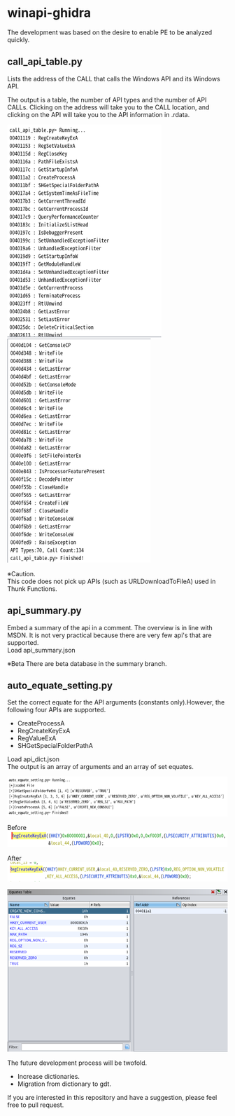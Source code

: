 # winapi-ghidra
The development was based on the desire to enable PE to be analyzed quickly.

## call_api_table.py
Lists the address of the CALL that calls the Windows API and its Windows API.

The output is a table, the number of API types and the number of API CALLs.
Clicking on the address will take you to the CALL location, and clicking on the API will take you to the API information in .rdata.

![output-table](./png/call_table.png)
![output-table2](./png/call_table2.png)

※Caution.  
This code does not pick up APIs (such as URLDownloadToFileA) used in Thunk Functions.

## api_summary.py
Embed a summary of the api in a comment. The overview is in line with MSDN. It is not very practical because there are very few api's that are supported.  
Load api_summary.json  

※Beta
There are beta database in the summary branch.

## auto_equate_setting.py
Set the correct equate for the API arguments (constants only).However, the following four APIs are supported.
- CreateProcessA
- RegCreateKeyExA
- RegValueExA
- SHGetSpecialFolderPathA

Load api_dict.json  
The output is an array of arguments and an array of set equates.

![output-table3](./png/output.png)

Before
![before](./png/before_regcreate.png)

After
![after](./png/after_regcreate.png)

![equate_table](./png/equate_table.png)

The future development process will be twofold.
- Increase dictionaries.
- Migration from dictionary to gdt.

If you are interested in this repository and have a suggestion, please feel free to pull request.
